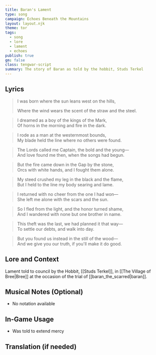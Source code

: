 ```yaml
---
title: Baran's Lament
type: song
campaign: Echoes Beneath the Mountains
layout: layout.njk
theme: tor
tags:
  - song
  - lore
  - lament
  - echoes
publish: true
gm: false
class: tengwar-script
summary: The story of Baran as told by the hobbit, Studs Terkel
---
```


## Lyrics

><p class="dropcap">I was born where the sun leans west on the hills,<p/>  
>Where the wind wears the scent of the straw and the steel.

>I dreamed as a boy of the kings of the Mark,  
>Of horns in the morning and fire in the dark.

>I rode as a man at the westernmost bounds,  
>My blade held the line where no others were found.

>The Lords called me Captain, the bold and the young—  
>And love found me then, when the songs had begun.

>But the fire came down in the Gap by the stone,  
>Orcs with white hands, and I fought them alone.

>My steed crushed my leg in the black and the flame,  
>But I held to the line my body searing and lame.

>I returned with no cheer from the one I had won—  
>She left me alone with the scars and the sun.

>So I fled from the light, and the honor turned shame,  
>And I wandered with none but one brother in name.

>This theft was the last, we had planned it that way—  
>To settle our debts, and walk into day.

>But you found us instead in the still of the wood—  
>And we give you our truth, if you'll make it do good.


## Lore and Context

Lament told to council by the Hobbit, [[Studs Terkel]], in [[The Village of Bree|Bree]] at the occasion of the trial of [[baran_the_scarred|baran]].

## Musical Notes (Optional)

- No notation available

## In-Game Usage

- Was told to extend mercy

## Translation (if needed)


